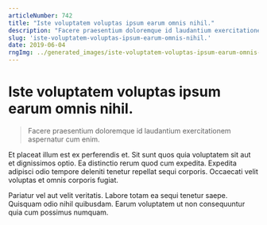 ```yaml
---
articleNumber: 742
title: "Iste voluptatem voluptas ipsum earum omnis nihil."
description: "Facere praesentium doloremque id laudantium exercitationem aspernatur cum enim."
slug: 'iste-voluptatem-voluptas-ipsum-earum-omnis-nihil.'
date: 2019-06-04
rngImg: ../generated_images/iste-voluptatem-voluptas-ipsum-earum-omnis-nihil..jpg
---
```


# Iste voluptatem voluptas ipsum earum omnis nihil.

> Facere praesentium doloremque id laudantium exercitationem aspernatur cum enim.

Et placeat illum est ex perferendis et. Sit sunt quos quia voluptatem sit aut et dignissimos optio. Ea distinctio rerum quod cum expedita. Expedita adipisci odio tempore deleniti tenetur repellat sequi corporis. Occaecati velit voluptas et omnis corporis fugiat.
 Pariatur vel aut velit veritatis. Labore totam ea sequi tenetur saepe. Quisquam odio nihil quibusdam. Earum voluptatem ut non consequuntur quia cum possimus numquam.
